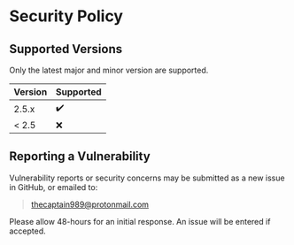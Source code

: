 # Security Policy

## Supported Versions

Only the latest major and minor version are supported.

| Version | Supported          |
| ------- | ------------------ |
| 2.5.x   | :heavy_check_mark: |
| < 2.5   | :x:                |

## Reporting a Vulnerability

Vulnerability reports or security concerns may be submitted as a new issue in GitHub, or emailed to:

><thecaptain989@protonmail.com>

Please allow 48-hours for an initial response. An issue will be entered if accepted.
